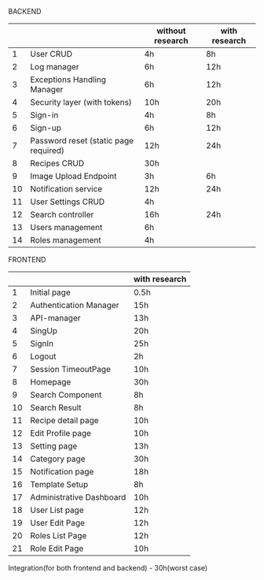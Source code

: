 BACKEND

|    |                                       | without research | with research |
| -- | ------------------------------------- | ---------------- | ------------- |
| 1  | User CRUD                             | 4h               | 8h            |
| 2  | Log manager                           | 6h               | 12h           |
| 3  | Exceptions Handling Manager           | 6h               | 12h           |
| 4  | Security layer (with tokens)          | 10h              | 20h           |
| 5  | Sign-in                               | 4h               | 8h            |
| 6  | Sign-up                               | 6h               | 12h           |
| 7  | Password reset (static page required) | 12h              | 24h           |
| 8  | Recipes CRUD                          | 30h              |               |
| 9  | Image Upload Endpoint                 | 3h               | 6h            |
| 10 | Notification service                  | 12h              | 24h           |
| 11 | User Settings CRUD                    | 4h               |               |
| 12 | Search controller                     | 16h              | 24h           |
| 13 | Users management                      | 6h               |               |
| 14 | Roles management                      | 4h               |               |

FRONTEND

|    |                          | with research |
| -- | ------------------------ | ------------- |
| 1  | Initial page             | 0.5h          |
| 2  | Authentication Manager   | 15h           |
| 3  | API-manager              | 13h           |
| 4  | SingUp                   | 20h           |
| 5  | SignIn                   | 25h           |
| 6  | Logout                   | 2h            |
| 7  | Session TimeoutPage      | 10h           |
| 8  | Homepage                 | 30h           |
| 9  | Search Component         | 8h            |
| 10 | Search Result            | 8h            |
| 11 | Recipe detail page       | 10h           |
| 12 |  Edit Profile page       | 10h           |
| 13 | Setting page             | 13h           |
| 14 | Category page            | 30h           |
| 15 | Notification page        | 18h           |
| 16 | Template Setup           | 8h            |
| 17 | Administrative Dashboard | 10h           |
| 18 | User List page           | 12h           |
| 19 | User Edit Page           | 12h           |
| 20 | Roles List Page          | 12h           |
| 21 | Role Edit Page           | 10h           |


Integration(for both frontend and backend) - 30h(worst case)							
